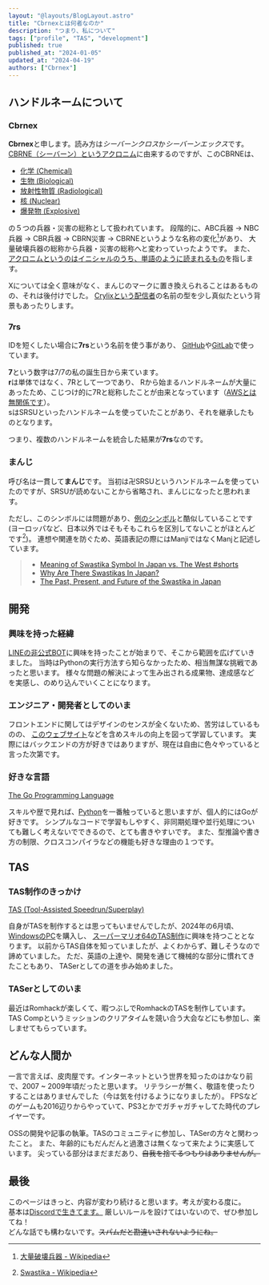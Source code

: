 ```yaml
---
layout: "@layouts/BlogLayout.astro"
title: "Cbrnexとは何者なのか"
description: "つまり、私について"
tags: ["profile", "TAS", "development"]
published: true
published_at: "2024-01-05"
updated_at: "2024-04-19"
authors: ["Cbrnex"]
---
```


## ハンドルネームについて  

[cbrne]: https://w.wiki/9oqF
[acronym]: https://w.wiki/5Yd7

### Cbrnex  

  **Cbrnex**と申します。読み方は*シーバーンクロス*か*シーバーンエックス*です。
  [CBRNE（シーバーン）というアクロニム][cbrne]に由来するのですが、このCBRNEは、  

<!--  -->
- [化学 (Chemical)](https://w.wiki/9opM)
- [生物 (Biological)](https://w.wiki/6CMX)
- [放射性物質 (Radiological)](https://w.wiki/9opS)
- [核 (Nuclear)](https://w.wiki/3ERE)
- [爆発物 (Explosive)](https://w.wiki/9ope)
<!--  -->

  の５つの兵器・災害の総称として扱われています。
  段階的に、ABC兵器 → NBC兵器 → CBR兵器 → CBRN災害 → CBRNEというような名称の変化[^6]があり、
  大量破壊兵器の総称から兵器・災害の総称へと変わっていったようです。
  また、[アクロニムというのはイニシャルのうち、単語のように読まれるもの][acronym]を指します。  

  Xについては全く意味がなく、まんじのマークに置き換えられることはあるものの、それは後付けでした。
  [Crylixという配信者](https://twitch.tv/crylixblooom)の名前の型を少し真似たという背景もあったりします。  

[^6]: [大量破壊兵器 - Wikipedia](https://w.wiki/6oRW)

[aws-7r]: https://pages.awscloud.com/rs/112-TZM-766/images/AWS-Black-Belt_2023_Migration-7R_1208_v1.pdf

### 7rs  

  IDを短くしたい場合に**7rs**という名前を使う事があり、
  [GitHub](https://github.com/)や[GitLab](https://gitlab.com/)で使っています。  

  **7**という数字は7/7の私の誕生日から来ています。  
  **r**は単体ではなく、7Rとして一つであり、
  Rから始まるハンドルネームが大量にあったため、こじつけ的に7Rと総称したことが由来となっています（[AWSとは無関係です][aws-7r]）。  
  sはSRSUといったハンドルネームを使っていたことがあり、それを継承したものとなります。  

  つまり、複数のハンドルネームを統合した結果が**7rs**なのです。  

[hakenkreuz]: https://w.wiki/5K2H

### まんじ  

  呼び名は一貫して**まんじ**です。
  当初は卍SRSUというハンドルネームを使っていたのですが、SRSUが読めないことから省略され、まんじになったと思われます。  

  ただし、このシンボルには問題があり、[例のシンボル][hakenkreuz]と酷似していることです
  (ヨーロッパなど、日本以外ではそもそもこれらを区別してないことがほとんどです[^7])。
  連想や関連を防ぐため、英語表記の際にはManjiではなくManjと記述しています。  

  > - [Meaning of Swastika Symbol In Japan vs. The West #shorts](https://youtu.be/Di4pA8-gBY0)
  > - [Why Are There Swastikas In Japan?](https://www.tofugu.com/japan/japanese-swastika/)
  > - [The Past, Present, and Future of the Swastika in Japan](https://www.asianstudies.org/publications/eaa/archives/the-past-present-and-future-of-the-swastika-in-japan/)

[^7]: [Swastika - Wikipedia](https://w.wiki/3htq)

## 開発  

[linepy]: https://github.com/fadhiilrachman/line-py
[pages]: https://github.com/7rs/pages

### 興味を持った経緯  

  [LINEの非公式BOT][linepy]に興味を持ったことが始まりで、そこから範囲を広げていきました。
  当時はPythonの実行方法すら知らなかったため、相当無謀な挑戦であったと思います。
  様々な問題の解決によって生み出される成果物、達成感などを実感し、のめり込んでいくことになります。  

### エンジニア・開発者としてのいま  

  フロントエンドに関してはデザインのセンスが全くないため、苦労はしているものの、
  [このウェブサイト][pages]などを含めスキルの向上を図って学習しています。
  実際にはバックエンドの方が好きではありますが、現在は自由に色々やっていると言った次第です。  

[python]: https://www.python.org/

### 好きな言語  

  [The Go Programming Language](https://go.dev/)  

  スキルや歴で見れば、[Python][python]を一番触っていると思いますが、個人的にはGoが好きです。
  シンプルなコードで学習もしやすく、非同期処理や並行処理についても難しく考えないでできるので、とても書きやすいです。
  また、型推論や書き方の制限、クロスコンパイラなどの機能も好きな理由の１つです。  

## TAS  

[pc]: https://jp.msi.com/Laptop/GF63-Thin-11UX
[ukikipedia]: https://ukikipedia.net/

### TAS制作のきっかけ  

  [TAS (Tool-Assisted Speedrun/Superplay)](https://w.wiki/676w)  

  自身がTASを制作するとは思ってもいませんでしたが、2024年の6月頃、[WindowsのPC][pc]を購入し、
  [スーパーマリオ64のTAS制作][ukikipedia]に興味を持つこととなります。
  以前からTAS自体を知っていましたが、よくわからず、難しそうなので諦めていました。
  ただ、英語の上達や、開発を通じて機械的な部分に慣れてきたこともあり、
  TASerとしての道を歩み始めました。  

### TASerとしてのいま  

  最近はRomhackが楽しくて、暇つぶしでRomhackのTASを制作しています。
  TAS Compというミッションのクリアタイムを競い合う大会などにも参加し、楽しませてもらっています。  

## どんな人間か  

  一言で言えば、皮肉屋です。インターネットという世界を知ったのはかなり前で、2007 ~ 2009年頃だったと思います。
  リテラシーが無く、敬語を使ったりすることはありませんでした（今は気を付けるようになりましたが）。
  FPSなどのゲームも2016辺りからやっていて、PS3とかでガチャガチャしてた時代のプレイヤーです。  

  OSSの開発や記事の執筆。TASのコミュニティに参加し、TASerの方々と関わったこと。
  また、年齢的にもだんだんと過激さは無くなって来たように実感しています。
  尖っている部分はまだまだあり、~~自我を捨てるつもりはありませんが。~~  

## 最後  

  このページはきっと、内容が変わり続けると思います。考えが変わる度に。  
  基本は[Discordで生きてます。](https://7rs.dev/d)
  厳しいルールを設けてはいないので、ぜひ参加してね！  
  どんな話でも構わないです。~~スパムだと勘違いされないようにね。~~  
